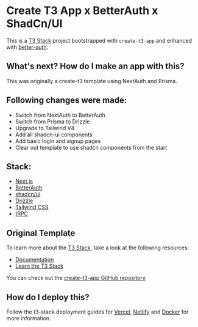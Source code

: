 # Create T3 App x BetterAuth x ShadCn/UI

This is a [T3 Stack](https://create.t3.gg/) project bootstrapped with `create-t3-app` and enhanced with [better-auth](https://better-auth.com/).

## What's next? How do I make an app with this?

This was originally a create-t3 template using NextAuth and Prisma.
## Following changes were made:
- Switch from NextAuth to BetterAuth
- Switch from Prisma to Drizzle
- Upgrade to Tailwind V4
- Add all shadcn-ui components
- Add basic login and signup pages
- Clear out template to use shadcn components from the start

## Stack:
- [Next.js](https://nextjs.org)
- [BetterAuth](https://better-auth.com/)
- [shadcn/ui](https://ui.shadcn.com/)
- [Drizzle](https://orm.drizzle.team)
- [Tailwind CSS](https://tailwindcss.com)
- [tRPC](https://trpc.io)

## Original Template

To learn more about the [T3 Stack](https://create.t3.gg/), take a look at the following resources:

- [Documentation](https://create.t3.gg/)
- [Learn the T3 Stack](https://create.t3.gg/en/faq#what-learning-resources-are-currently-available)

You can check out the [create-t3-app GitHub repository](https://github.com/t3-oss/create-t3-app)

## How do I deploy this?

Follow the t3-stack deployment guides for [Vercel](https://create.t3.gg/en/deployment/vercel), [Netlify](https://create.t3.gg/en/deployment/netlify) and [Docker](https://create.t3.gg/en/deployment/docker) for more information.
